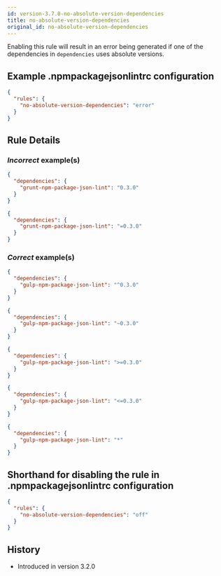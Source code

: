 ```yaml
---
id: version-3.7.0-no-absolute-version-dependencies
title: no-absolute-version-dependencies
original_id: no-absolute-version-dependencies
---
```


Enabling this rule will result in an error being generated if one of the dependencies in `dependencies` uses absolute versions.

## Example .npmpackagejsonlintrc configuration

```json
{
  "rules": {
    "no-absolute-version-dependencies": "error"
  }
}
```

## Rule Details

### *Incorrect* example(s)

```json
{
  "dependencies": {
    "grunt-npm-package-json-lint": "0.3.0"
  }
}
```

```json
{
  "dependencies": {
    "grunt-npm-package-json-lint": "=0.3.0"
  }
}
```

### *Correct* example(s)

```json
{
  "dependencies": {
    "gulp-npm-package-json-lint": "^0.3.0"
  }
}
```

```json
{
  "dependencies": {
    "gulp-npm-package-json-lint": "~0.3.0"
  }
}
```

```json
{
  "dependencies": {
    "gulp-npm-package-json-lint": ">=0.3.0"
  }
}
```

```json
{
  "dependencies": {
    "gulp-npm-package-json-lint": "<=0.3.0"
  }
}
```

```json
{
  "dependencies": {
    "gulp-npm-package-json-lint": "*"
  }
}
```

## Shorthand for disabling the rule in .npmpackagejsonlintrc configuration

```json
{
  "rules": {
    "no-absolute-version-dependencies": "off"
  }
}
```

## History

* Introduced in version 3.2.0
